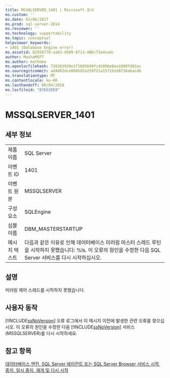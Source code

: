 ```yaml
---
title: MSSQLSERVER_1401 | Microsoft 문서
ms.custom: ''
ms.date: 03/06/2017
ms.prod: sql-server-2014
ms.reviewer: ''
ms.technology: supportability
ms.topic: conceptual
helpviewer_keywords:
- 1401 (Database Engine error)
ms.assetid: 02928770-aa63-4509-8713-406c73e4cedc
author: MashaMSFT
ms.author: mathoma
ms.openlocfilehash: 720263939e2f1685649fc41896e8ea10907d92ac
ms.sourcegitcommit: ad4d92dce894592a259721a1571b1d8736abacdb
ms.translationtype: MT
ms.contentlocale: ko-KR
ms.lasthandoff: 08/04/2020
ms.locfileid: "87653959"
---
```

# <a name="mssqlserver_1401"></a>MSSQLSERVER_1401
    
## <a name="details"></a>세부 정보  
  
|||  
|-|-|  
|제품 이름|SQL Server|  
|이벤트 ID|1401|  
|이벤트 원본|MSSQLSERVER|  
|구성 요소|SQLEngine|  
|심볼 이름|DBM_MASTERSTARTUP|  
|메시지 텍스트|다음과 같은 이유로 인해 데이터베이스 미러링 마스터 스레드 루틴을 시작하지 못했습니다: %ls. 이 오류의 원인을 수정한 다음 SQL Server 서비스를 다시 시작하십시오.|  
  
## <a name="explanation"></a>설명  
 미러링 제어 스레드를 시작하지 못했습니다.  
  
## <a name="user-action"></a>사용자 동작  
 [!INCLUDE[ssNoVersion](../../includes/ssnoversion-md.md)] 오류 로그에서 이 메시지 이전에 발생한 관련 오류를 찾으십시오. 이 오류의 원인을 수정한 다음 [!INCLUDE[ssNoVersion](../../includes/ssnoversion-md.md)] 서비스(MSSQLSERVER)를 다시 시작하세요.  
  
## <a name="see-also"></a>참고 항목  
 [데이터베이스 엔진, SQL Server 에이전트 또는 SQL Server Browser 서비스 시작, 중지, 일시 중지, 재개 및 다시 시작](../../database-engine/configure-windows/start-stop-pause-resume-restart-sql-server-services.md)  
  
  
